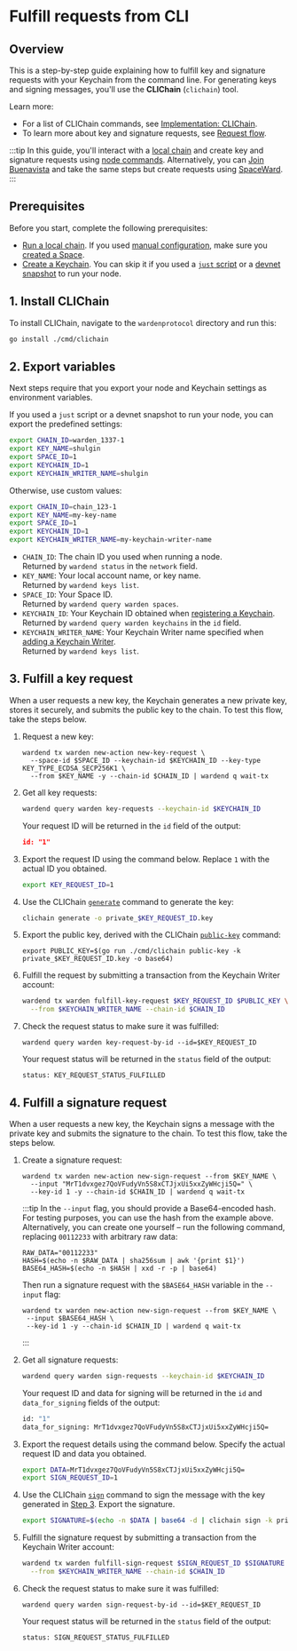 ﻿---
sidebar_position: 2
---

# Fulfill requests from CLI

## Overview

This is a step-by-step guide explaining how to fulfill key and signature requests with your Keychain from the command line. For generating keys and signing messages, you'll use the **CLIChain** (`clichain`) tool.

Learn more:

- For a list of CLIChain commands, see [Implementation: CLIChain](../implementations/clichain).
- To learn more about key and signature requests, see [Request flow](/learn/request-flow).

:::tip
In this guide, you'll interact with a [local chain](/operate-a-node/run-a-local-chain) and create key and signature requests using [node commands](/operate-a-node/node-commands). Alternatively, you can [Join Buenavista](/operate-a-node/buenavista-testnet/join-buenavista) and take the same steps but create requests using [SpaceWard](https://help.wardenprotocol.org).
:::

## Prerequisites

Before you start, complete the following prerequisites:

- [Run a local chain](/operate-a-node/run-a-local-chain). If you used [manual configuration](/operate-a-node/run-a-local-chain#option-3-configure-manually), make sure you [created a Space](/operate-a-node/run-a-local-chain#5-add-more-settings).
- [Create a Keychain](create-a-keychain). You can skip it if you used a [`just` script](/operate-a-node/run-a-local-chain#option-1-run-a-just-script) or a [devnet snapshot](/operate-a-node/run-a-local-chain#option-2-use-a-devnet-snapshot) to run your node.


## 1. Install CLIChain

To install CLIChain, navigate to the `wardenprotocol` directory and run this:

```bash
go install ./cmd/clichain
```

## 2. Export variables

Next steps require that you export your node and Keychain settings as environment variables.

If you used a `just` script or a devnet snapshot to run your node, you can export the predefined settings:

```bash
export CHAIN_ID=warden_1337-1 
export KEY_NAME=shulgin
export SPACE_ID=1
export KEYCHAIN_ID=1
export KEYCHAIN_WRITER_NAME=shulgin
```

Otherwise, use custom values:

```bash
export CHAIN_ID=chain_123-1 
export KEY_NAME=my-key-name
export SPACE_ID=1
export KEYCHAIN_ID=1
export KEYCHAIN_WRITER_NAME=my-keychain-writer-name
```

- `CHAIN_ID`: The chain ID you used when running a node.  
  Returned by `wardend status` in the `network` field.
- `KEY_NAME`: Your local account name, or key name.  
  Returned by `wardend keys list`.
- `SPACE_ID`: Your Space ID.  
  Returned by `wardend query warden spaces`.
- `KEYCHAIN_ID`: Your Keychain ID obtained when [registering a Keychain](create-a-keychain#2-register-a-keychain).  
  Returned by `wardend query warden keychains` in the `id` field.
- `KEYCHAIN_WRITER_NAME`: Your Keychain Writer name specified when [adding a Keychain Writer](create-a-keychain#3-add-a-keychain-writer).  
  Returned by `wardend keys list`.

## 3. Fulfill a key request

When a user requests a new key, the Keychain generates a new private key, stores it securely, and submits the public key to the chain. To test this flow, take the steps below.

1. Request a new key:
   
   ```
   wardend tx warden new-action new-key-request \
     --space-id $SPACE_ID --keychain-id $KEYCHAIN_ID --key-type KEY_TYPE_ECDSA_SECP256K1 \
     --from $KEY_NAME -y --chain-id $CHAIN_ID | wardend q wait-tx
   ```

2. Get all key requests: 

   ```bash
   wardend query warden key-requests --keychain-id $KEYCHAIN_ID
   ```

   Your request ID will be returned in the `id` field of the output:

   ```json
   id: "1"
   ```

3. Export the request ID using the command below. Replace `1` with the actual ID you obtained.
   
   ```bash
   export KEY_REQUEST_ID=1
   ```

4. Use the CLIChain [`generate`](../implementations/clichain#generate-a-private-key) command to generate the key:
   
   ```bash
   clichain generate -o private_$KEY_REQUEST_ID.key
   ```

5. Export the public key, derived with the CLIChain [`public-key`](../implementations/clichain#derive-a-public-key) command:
   
   ```
   export PUBLIC_KEY=$(go run ./cmd/clichain public-key -k private_$KEY_REQUEST_ID.key -o base64)
   ```

6. Fulfill the request by submitting a transaction from the Keychain Writer account:
   
   ```bash
   wardend tx warden fulfill-key-request $KEY_REQUEST_ID $PUBLIC_KEY \
     --from $KEYCHAIN_WRITER_NAME --chain-id $CHAIN_ID
   ```

7. Check the request status to make sure it was fulfilled:

   ```
   wardend query warden key-request-by-id --id=$KEY_REQUEST_ID
   ```

   Your request status will be returned in the `status` field of the output: 

   ```
   status: KEY_REQUEST_STATUS_FULFILLED
   ```

## 4. Fulfill a signature request

When a user requests a new key, the Keychain signs a message with the private key and submits the signature to the chain. To test this flow, take the steps below.

1. Create a signature request:

   ```
   wardend tx warden new-action new-sign-request --from $KEY_NAME \
     --input "MrT1dvxgez7QoVFudyVn5S8xCTJjxUi5xxZyWHcji5Q=" \
     --key-id 1 -y --chain-id $CHAIN_ID | wardend q wait-tx
   ```

   :::tip
   In the `--input` flag, you should provide a Base64-encoded hash. For testing purposes, you can use the hash from the example above. Alternatively, you can create one yourself – run the following command, replacing `00112233` with arbitrary raw data:

   ```
   RAW_DATA="00112233"
   HASH=$(echo -n $RAW_DATA | sha256sum | awk '{print $1}')
   BASE64_HASH=$(echo -n $HASH | xxd -r -p | base64)
   ```

   Then run a signature request with the `$BASE64_HASH` variable in the `--input` flag:

   ```
   wardend tx warden new-action new-sign-request --from $KEY_NAME \
    --input $BASE64_HASH \
    --key-id 1 -y --chain-id $CHAIN_ID | wardend q wait-tx
   ```
   :::

2. Get all signature requests:

   ```bash
   wardend query warden sign-requests --keychain-id $KEYCHAIN_ID
   ```
   
   Your request ID and data for signing will be returned in the `id` and `data_for_signing` fields of the output:
   
   ```bash
   id: "1"
   data_for_signing: MrT1dvxgez7QoVFudyVn5S8xCTJjxUi5xxZyWHcji5Q=
   ```

3. Export the request details using the command below. Specify the actual request ID and data you obtained.

   ```bash
   export DATA=MrT1dvxgez7QoVFudyVn5S8xCTJjxUi5xxZyWHcji5Q=
   export SIGN_REQUEST_ID=1
   ``` 

4. Use the CLIChain [`sign`](../implementations/clichain#sign-a-message) command to sign the message with the key generated in [Step 3](#3-fulfill-a-key-request). Export the signature.
   
   ```bash
   export SIGNATURE=$(echo -n $DATA | base64 -d | clichain sign -k private_$KEY_REQUEST_ID.key -o base64)
   ```
   
5. Fulfill the signature request by submitting a transaction from the Keychain Writer account:
   
   ```bash
   wardend tx warden fulfill-sign-request $SIGN_REQUEST_ID $SIGNATURE \
     --from $KEYCHAIN_WRITER_NAME --chain-id $CHAIN_ID
   ```

6. Check the request status to make sure it was fulfilled:

   ```
   wardend query warden sign-request-by-id --id=$KEY_REQUEST_ID
   ```

   Your request status will be returned in the `status` field of the output: 

   ```
   status: SIGN_REQUEST_STATUS_FULFILLED
   ```
